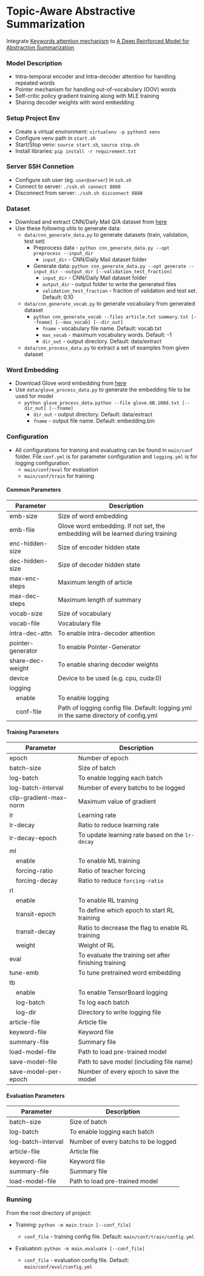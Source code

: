 # Topic-Aware Abstractive Summarization

Integrate [Keywords attention mechanism](http://tcci.ccf.org.cn/conference/2018/papers/EV37.pdf) to [A Deep Reinforced Model for Abstraction Summarization](https://arxiv.org/pdf/1705.04304.pdf)

### Model Description
* Intra-temporal encoder and Intra-decoder attention for handling repeated words
* Pointer mechanism for handling out-of-vocabulary (OOV) words
* Self-critic policy gradient training along with MLE training
* Sharing decoder weights with word embedding

### Setup Project Env
* Create a virtual environment: `virtualenv -p python3 venv`
* Configure venv path in `start.sh`
* Start/Stop venv: `source start.sh`, `source stop.sh`
* Install libraries: `pip install -r requirement.txt`

### Server SSH Connetion
* Configure ssh user (eg. `user@server`) in `ssh.sh`
* Connect to server: `./ssh.sh connect 8888`
* Disconnect from server: `./ssh.sh disconnect 8888`

### Dataset
* Download and extract CNN/Daily Mail Q/A dataset from [here](https://cs.nyu.edu/~kcho/DMQA/)
* Use these following utils to generate data:
    * `data/cnn_generate_data.py` to generate datasets (train, validation, test set)
        * Preprocess data - `python cnn_generate_data.py --opt preprocess --input_dir`
            * `input_dir` - CNN/Daily Mail dataset folder
        * Generate data: `python cnn_generate_data.py --opt generate --input_dir --output_dir [--validation_test_fraction]`
            * `input_dir` - CNN/Daily Mail dataset folder
            * `output_dir` - output folder to write the generated files
            * `validation_test_fraction` - fraction of validation and test set. Default: 0.10
    * `data/cnn_generate_vocab.py` to generate vocabulary from generated dataset
        * `python cnn_generate_vocab --files article.txt summary.txt [--fname] [--max_vocab] [--dir_out]`
            * `fname` - vocabulary file name. Default: vocab.txt
            * `max_vocab` - maximum vocabulary words. Default: -1
            * `dir_out` - output directory. Default: data/extract
    * `data/cnn_process_data.py` to extract a set of examples from given dataset

### Word Embedding
* Download Glove word embedding from [here](https://nlp.stanford.edu/projects/glove/)
* Use `data/glove_process_data.py` to generate the embedding file to be used for model
    * `python glove_process_data.python --file glove.6B.100d.txt [--dir_out] [--fname]`
        * `dir_out` - output directory. Default: data/extract 
        * `fname` - output file name. Default: embedding.bin

### Configuration
* All configurations for training and evaluating can be found in `main/conf` folder. File `conf.yml` is for parameter configuration and `logging.yml` is for logging configuration.
    * `main/conf/eval` for evaluation
    * `main/conf/train` for training
 
#### Common Parameters
| Parameter | Description |
|-----|-----|
|emb-size|Size of word embedding|
|emb-file|Glove word embedding. If not set, the embedding will be learned during training|
|enc-hidden-size|Size of encoder hidden state|
|dec-hidden-size|Size of decoder hidden state|
|max-enc-steps|Maximum length of article|
|max-dec-steps|Maximum length of summary|
|vocab-size|Size of vocabulary|
|vocab-file|Vocabulary file|
|intra-dec-attn|To enable intra-decoder attention|
|pointer-generator|To enable Pointer-Generator|
|share-dec-weight|To enable sharing decoder weights|
|device|Device to be used (e.g. cpu, cuda:0)|
|logging||
|&nbsp;&nbsp;&nbsp;&nbsp;enable|To enable logging|
|&nbsp;&nbsp;&nbsp;&nbsp;conf-file|Path of logging config file. Default: logging.yml in the same directory of config.yml|

#### Training Parameters
| Parameter | Description |
|-----|-----|
|epoch|Number of epoch|
|batch-size|Size of batch|
|log-batch|To enable logging each batch|
|log-batch-interval|Number of every batchs to be logged|
|clip-gradient-max-norm|Maximum value of gradient|
|lr|Learning rate|
|lr-decay|Ratio to reduce learning rate|
|lr-decay-epoch|To update learning rate based on the `lr-decay`|
|ml||
|&nbsp;&nbsp;&nbsp;&nbsp;enable|To enable ML training|
|&nbsp;&nbsp;&nbsp;&nbsp;forcing-ratio|Ratio of teacher forcing|
|&nbsp;&nbsp;&nbsp;&nbsp;forcing-decay|Ratio to reduce `forcing-ratio`|
|rl||
|&nbsp;&nbsp;&nbsp;&nbsp;enable|To enable RL training|
|&nbsp;&nbsp;&nbsp;&nbsp;transit-epoch|To define which epoch to start RL training|
|&nbsp;&nbsp;&nbsp;&nbsp;transit-decay|Ratio to decrease the flag to enable RL training|
|&nbsp;&nbsp;&nbsp;&nbsp;weight|Weight of RL|
|eval|To evaluate the training set after finishing training|
|tune-emb|To tune pretrained word embedding|
|tb||
|&nbsp;&nbsp;&nbsp;&nbsp;enable|To enable TensorBoard logging|
|&nbsp;&nbsp;&nbsp;&nbsp;log-batch|To log each batch|
|&nbsp;&nbsp;&nbsp;&nbsp;log-dir|Directory to write logging file|
|article-file|Article file|
|keyword-file|Keyword file|
|summary-file|Summary file|
|load-model-file|Path to load pre-trained model|
|save-model-file|Path to save model (including file name)|
|save-model-per-epoch|Number of every epoch to save the model|

#### Evaluation Parameters
| Parameter | Description |
|-----|-----|
|batch-size|Size of batch|
|log-batch|To enable logging each batch|
|log-batch-interval|Number of every batchs to be logged|
|article-file|Article file|
|keyword-file|Keyword file|
|summary-file|Summary file|
|load-model-file|Path to load pre-trained model|


### Running

From the root directory of project:

* Training: `python -m main.train [--conf_file]`
    * `conf_file` - training config file. Default: `main/conf/train/config.yml` 

* Evaluation: `python -m main.evaluate [--conf_file]`
    * `conf_file` - evaluation config file. Default: `main/conf/eval/config.yml`